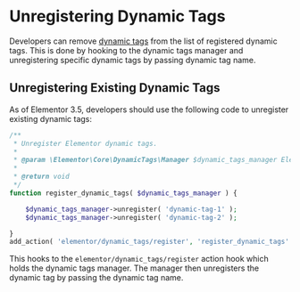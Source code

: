 # Unregistering Dynamic Tags

<Badge type="tip" vertical="top" text="Elementor Core" /> <Badge type="warning" vertical="top" text="Intermediate" />

Developers can remove [dynamic tags](./dynamic-tags/) from the list of registered dynamic tags. This is done by hooking to the dynamic tags manager and unregistering specific dynamic tags by passing dynamic tag name.

## Unregistering Existing Dynamic Tags

As of Elementor 3.5, developers should use the following code to unregister existing dynamic tags:

```php
/**
 * Unregister Elementor dynamic tags.
 *
 * @param \Elementor\Core\DynamicTags\Manager $dynamic_tags_manager Elementor dynamic tags manager.
 *
 * @return void
 */
function register_dynamic_tags( $dynamic_tags_manager ) {

	$dynamic_tags_manager->unregister( 'dynamic-tag-1' );
	$dynamic_tags_manager->unregister( 'dynamic-tag-2' );

}
add_action( 'elementor/dynamic_tags/register', 'register_dynamic_tags' );
```

This hooks to the `elementor/dynamic_tags/register` action hook which holds the dynamic tags manager. The manager then unregisters the dynamic tag by passing the dynamic tag name.

